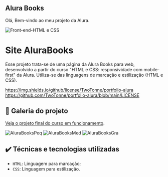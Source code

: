## Alura Books

Olá, Bem-vindo ao meu projeto da Alura.

![Front-end-HTML e CSS](https://github.com/TwoTonne/alura-books/assets/69181302/535075b1-4484-41ca-bb04-8df36447fbbb)

# Site AluraBooks

Esse projeto trata-se de uma página da Alura Books para web, desenvolvido a partir do curso "HTML e CSS: responsividade com mobile-first" da Alura. Utiliza-se das linguagens de marcação e estilização (HTML e CSS).

https://img.shields.io/github/license/TwoTonne/portfolio-alura https://github.com/TwoTonne/portfolio-alura/blob/main/LICENSE

## 📁 Galeria do projeto

[Veja o projeto final do curso em funcionamento](https://alura-books-five-weld.vercel.app).

![AluraBooksPeq](https://github.com/TwoTonne/alura-books/assets/69181302/8c50a98e-4ff9-487a-83a4-66aa45f3a74d)
![AluraBooksMed](https://github.com/TwoTonne/alura-books/assets/69181302/0de84dd4-9ea7-4a0d-af20-b8550501b90f)
![AluraBooksGra](https://github.com/TwoTonne/alura-books/assets/69181302/82273e93-b706-403b-a7ae-9d80c6139994)

## ✔️ Técnicas e tecnologias utilizadas

- `HTML`: Linguagem para marcação;
- `CSS`: Linguagem para estilização.
